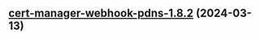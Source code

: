 

## [cert-manager-webhook-pdns-1.8.2](https://github.com/cyr-ius/truenas-charts/compare/cert-manager-webhook-pdns-1.8.1...cert-manager-webhook-pdns-1.8.2) (2024-03-13)

